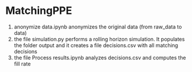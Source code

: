 # MatchingPPE

<ol>
  <li>anonymize data.ipynb anonymizes the original data (from raw_data to data)</li>
  <li>the file simulation.py performs a rolling horizon simulation. It populates the folder output and it creates a file decisions.csv with all matching decisions</li>
  <li>the file Process results.ipynb analyzes decisions.csv and computes the fill rate</li>
</ol>  

